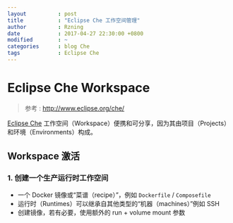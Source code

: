```yaml
---
layout          : post
title           : "Eclipse Che 工作空间管理"
author          : Rzning
date            : 2017-04-27 22:30:00 +0800
modified        : ~
categories      : blog Che
tags            : Eclipse Che
---
```


Eclipse Che Workspace
=====================

> 参考 : <http://www.eclipse.org/che/>

[Eclipse Che] 工作空间（Workspace）便携和可分享，因为其由项目（Projects）和环境（Environments）构成。

## Workspace 激活

### 1. 创建一个生产运行时工作空间

- 一个 Docker 镜像或“菜谱（recipe）”，例如 `Dockerfile` / `Composefile`
- 运行时（Runtimes）可以继承自其他类型的“机器（machines）”例如 SSH
- 创建镜像，若有必要，使用额外的 run + volume mount 参数



[Eclipse Che]: <http://www.eclipse.org/che/>